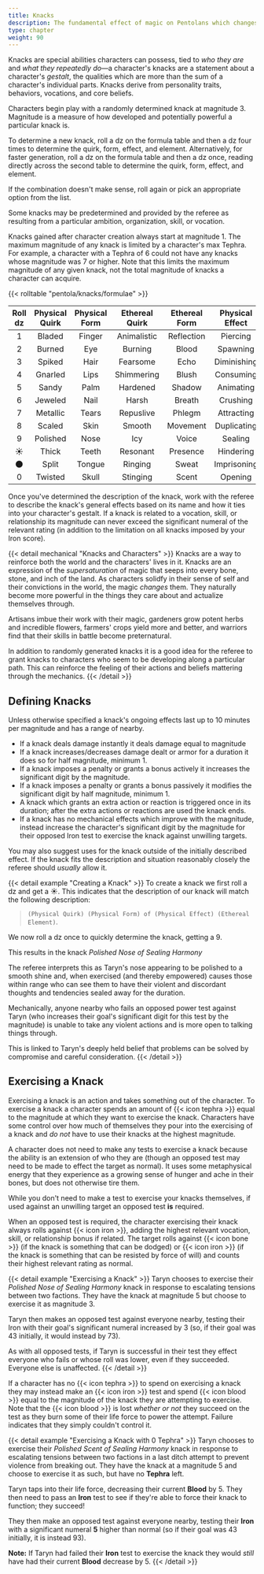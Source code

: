 ```yaml
---
title: Knacks
description: The fundamental effect of magic on Pentolans which changes their bodies and grants them esoteric powers
type: chapter
weight: 90
---
```


Knacks are special abilities characters can possess, tied to _who they are_ and _what they repeatedly do_—a character's knacks are a statement about a character's _gestalt_, the qualities which are more than the sum of a character's individual parts.
Knacks derive from personality traits, behaviors, vocations, and core beliefs.

Characters begin play with a randomly determined knack at magnitude 3.
Magnitude is a measure of how developed and potentially powerful a particular knack is.

To determine a new knack, roll a dz on the formula table and then a dz four times to determine the quirk, form, effect, and element.
Alternatively, for faster generation, roll a dz on the formula table and then a dz once, reading directly across the second table to determine the quirk, form, effect, and element.

If the combination doesn't make sense, roll again or pick an appropriate option from the list.

Some knacks may be predetermined and provided by the referee as resulting from a particular ambition, organization, skill, or vocation.

Knacks gained after character creation always start at magnitude 1.
The maximum magnitude of any knack is limited by a character's max Tephra.
For example, a character with a Tephra of 6 could not have any knacks whose magnitude was 7 or higher.
Note that this limits the maximum magnitude of any given knack, not the total magnitude of knacks a character can acquire.

{{< rolltable "pentola/knacks/formulae" >}}

| Roll dz | Physical Quirk | Physical Form | Ethereal Quirk | Ethereal Form | Physical Effect | Ethereal Effect | Physical Element | Ethereal Element |
|:--------:|:--------------:|:-------------:|:--------------:|:-------------:|:---------------:|:---------------:|:----------------:|:----------------:|
|    1    | Bladed         | Finger        | Animalistic    | Reflection    | Piercing        | Revealing       | Flesh            | Memory           |
|    2    | Burned         | Eye           | Burning        | Blood         | Spawning        | Excruciating    | Bone             | Dream            |
|    3    | Spiked         | Hair          | Fearsome       | Echo          | Diminishing     | Soothing        | Brine            | Thunder          |
|    4    | Gnarled        | Lips          | Shimmering     | Blush         | Consuming       | Energizing      | Metal            | Chaos            |
|    5    | Sandy          | Palm          | Hardened       | Shadow        | Animating       | Bewildering     | Plant            | Belief           |
|    6    | Jeweled        | Nail          | Harsh          | Breath        | Crushing        | Withering       | Fungus           | Hope             |
|    7    | Metallic       | Tears         | Repuslive      | Phlegm        | Attracting      | Avenging        | Insect           | Fear             |
|    8    | Scaled         | Skin          | Smooth         | Movement      | Duplicating     | Warding         | Stone            | Pain             |
|    9    | Polished       | Nose          | Icy            | Voice         | Sealing         | Compelling      | Mouth            | Harmony          |
|    ☀️️️️    | Thick          | Teeth         | Resonant       | Presence      | Hindering       | Concealing      | Muscle           | Violence         |
|    🌑    | Split          | Tongue        | Ringing        | Sweat         | Imprisoning     | Emboldening     | Thorn            | Knowledge        |
|    0    | Twisted        | Skull         | Stinging       | Scent         | Opening         | Deceiving       | Portal           | Intent           |

Once you've determined the description of the knack, work with the referee to describe the knack's general effects based on its name and how it ties into your character's gestalt.
If a knack is related to a vocation, skill, or relationship its magnitude can never exceed the significant numeral of the relevant rating (in addition to the limitation on all knacks imposed by your Iron score).

{{< detail mechanical "Knacks and Characters" >}}
Knacks are a way to reinforce both the world and the characters' lives in it.
Knacks are an expression of the _supersaturation_ of magic that seeps into every bone, stone, and inch of the land.
As characters solidfy in their sense of self and their convictions in the world, the magic _changes_ them.
They naturally become more powerful in the things they care about and actualize themselves through.

Artisans imbue their work with their magic, gardeners grow potent herbs and incredible flowers, farmers' crops yield more and better, and warriors find that their skills in battle become preternatural.

In addition to randomly generated knacks it is a good idea for the referee to grant knacks to characters who seem to be developing along a particular path.
This can reinforce the feeling of their actions and beliefs mattering through the mechanics.
{{< /detail >}}

## Defining Knacks

Unless otherwise specified a knack's ongoing effects last up to 10 minutes per magnitude and has a range of nearby.

+ If a knack deals damage instantly it deals damage equal to magnitude
+ If a knack increases/decreases damage dealt or armor for a duration it does so for half magnitude, minimum 1.
+ If a knack imposes a penalty or grants a bonus actively it increases the significant digit by the magnitude.
+ If a knack imposes a penalty or grants a bonus passively it modifies the significant digit by half magnitude, minimum 1.
+ A knack which grants an extra action or reaction is triggered once in its duration; after the extra actions or reactions are used the knack ends.
+ If a knack has no mechanical effects which improve with the magnitude, instead increase the character's significant digit by the magnitude for their opposed Iron test to exercise the knack against unwilling targets.

You may also suggest uses for the knack outside of the initially described effect.
If the knack fits the description and situation reasonably closely the referee should _usually_ allow it.

{{< detail example "Creating a Knack" >}}
To create a knack we first roll a dz and get a ☀️️️.
This indicates that the description of our knack will match the following description:

> `(Physical Quirk) (Physical Form) of (Physical Effect) (Ethereal Element)`.

We now roll a dz once to quickly determine the knack, getting a 9.

This results in the knack _Polished Nose of Sealing Harmony_

The referee interprets this as Taryn's nose appearing to be polished to a smooth shine and, when exercised (and thereby empowered) causes those within range who can see them to have their violent and discordant thoughts and tendencies sealed away for the duration.

Mechanically, anyone nearby who fails an opposed power test against Taryn (who increases their goal's significant digit for this test by the magnitude) is unable to take any violent actions and is more open to talking things through.

This is linked to Taryn's deeply held belief that problems can be solved by compromise and careful consideration.
{{< /detail >}}

## Exercising a Knack

Exercising a knack is an action and takes something out of the character.
To exercise a knack a character spends an amount of {{< icon tephra >}} equal to the magnitude at which they want to exercise the knack.
Characters have some control over how much of themselves they pour into the exercising of a knack and _do not_ have to use their knacks at the highest magnitude.

A character does not need to make any tests to exercise a knack because the ability is an extension of who they are (though an opposed test may need to be made to effect the target as normal).
It uses some metaphysical energy that they experience as a growing sense of hunger and ache in their bones, but does not otherwise tire them.

While you don't need to make a test to exercise your knacks themselves, if used against an unwilling target an opposed test **is** required.

When an opposed test is required, the character exercising their knack always rolls against {{< icon iron >}}, adding the highest relevant vocation, skill, or relationship bonus if related.
The target rolls against {{< icon bone >}} (if the knack is something that can be dodged) or {{< icon iron >}} (if the knack is something that can be resisted by force of will) and counts their highest relevant rating as normal.

{{< detail example "Exercising a Knack" >}}
Taryn chooses to exercise their _Polished Nose of Sealing Harmony_ knack in response to escalating tensions between two factions.
They have the knack at magnitude 5 but choose to exercise it as magnitude 3.

Taryn then makes an opposed test against everyone nearby, testing their Iron with their goal's significant numeral increased by 3 (so, if their goal was 43 initially, it would instead by 73).

As with all opposed tests, if Taryn is successful in their test they effect everyone who fails or whose roll was lower, even if they succeeded.
Everyone else is unaffected.
{{< /detail >}}

If a character has no {{< icon tephra >}} to spend on exercising a knack they may instead make an {{< icon iron >}} test and spend {{< icon blood >}} equal to the magnitude of the knack they are attempting to exercise.
Note that the {{< icon blood >}} is lost _whether or not_ they succeed on the test as they burn some of their life force to power the attempt.
Failure indicates that they simply couldn't control it.

{{< detail example "Exercising a Knack with 0 Tephra" >}}
Taryn chooses to exercise their _Polished Scent of Sealing Harmony_ knack in response to escalating tensions between two factions in a last ditch attempt to prevent violence from breaking out.
They have the knack at a magnitude 5 and choose to exercise it as such, but have no **Tephra** left.

Taryn taps into their life force, decreasing their current **Blood** by 5. They then need to pass an **Iron** test to see if they're able to force their knack to function; they succeed!

They then make an opposed test against everyone nearby, testing their **Iron** with a significant numeral **5** higher than normal (so if their goal was 43 initially, it is instead 93).

**Note:** If Taryn had failed their **Iron** test to exercise the knack they would _still_ have had their current **Blood** decrease by 5.
{{< /detail >}}

<!-- TODO: figure out phrasing for improving and gaining knacks; probably need an expanded chapter on this ...
## Improving and Gaining Knacks

Knacks improve over time as the underlying traits that drive them become more core to you.
Sometimes, new knacks arise.
-->
